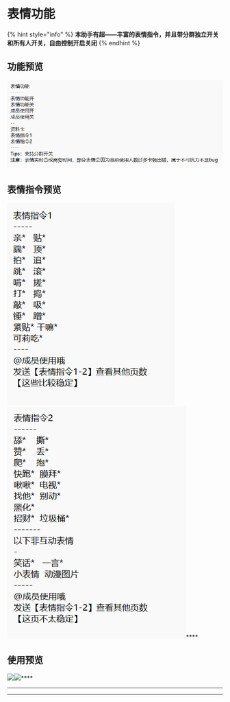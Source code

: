 # 表情功能

{% hint style="info" %}
**本助手有超——丰富的表情指令，并且带分群独立开关和所有人开关，自由控制开启关闭**
{% endhint %}

## **功能预览**

****![](../.gitbook/assets/image.png)****

## **表情指令预览**

****![](<../.gitbook/assets/image (2).png>)****![](<../.gitbook/assets/image (9).png>)****

## **使用预览**

****![](../.gitbook/assets/}$RZ97K\(H@{QWD$\~0\`601Y6.png)****![](../.gitbook/assets/F1IPG7Z}{CNV984JM\~\~I\`\`P.png)****

****

****
